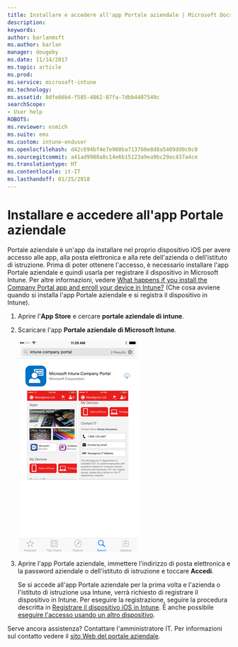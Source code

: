 ```yaml
---
title: Installare e accedere all'app Portale aziendale | Microsoft Docs
description: 
keywords: 
author: barlanmsft
ms.author: barlan
manager: dougeby
ms.date: 11/14/2017
ms.topic: article
ms.prod: 
ms.service: microsoft-intune
ms.technology: 
ms.assetid: 8dfe66b4-f585-4862-87fa-7dbb4487549c
searchScope:
- User help
ROBOTS: 
ms.reviewer: esmich
ms.suite: ems
ms.custom: intune-enduser
ms.openlocfilehash: d42c694bf4e7e960ba713760e8d8a5409dd0c0c0
ms.sourcegitcommit: a41ad9988a8c14e6b15123a9ea9bc29ac437a4ce
ms.translationtype: HT
ms.contentlocale: it-IT
ms.lasthandoff: 01/25/2018
---
```

# <a name="install-and-sign-in-to-the-company-portal-app"></a>Installare e accedere all'app Portale aziendale

Portale aziendale è un'app da installare nel proprio dispositivo iOS per avere accesso alle app, alla posta elettronica e alla rete dell'azienda o dell'istituto di istruzione.  Prima di poter ottenere l'accesso, è necessario installare l'app Portale aziendale e quindi usarla per registrare il dispositivo in Microsoft Intune. Per altre informazioni, vedere [What happens if you install the Company Portal app and enroll your device in Intune?](what-happens-if-you-install-the-company-portal-app-and-enroll-your-device-in-intune-ios.md) (Che cosa avviene quando si installa l'app Portale aziendale e si registra il dispositivo in Intune).

1.  Aprire l'**App Store** e cercare **portale aziendale di intune**.

2.  Scaricare l'app **Portale aziendale di Microsoft Intune**.

    ![Scaricare l'app Portale aziendale di Intune](./media/ios-cpinstall-1-cpinstore.png)

3.  Aprire l'app Portale aziendale, immettere l'indirizzo di posta elettronica e la password aziendale o dell'istituto di istruzione e toccare **Accedi**.

    Se si accede all'app Portale aziendale per la prima volta e l'azienda o l'istituto di istruzione usa Intune, verrà richiesto di registrare il dispositivo in Intune. Per eseguire la registrazione, seguire la procedura descritta in [Registrare il dispositivo iOS in Intune](enroll-your-device-in-intune-ios.md). È anche possibile [eseguire l'accesso usando un altro dispositivo](https://docs.microsoft.com/intune-user-help/sign-in-to-the-company-portal#signing-in-from-another-device).

Serve ancora assistenza? Contattare l'amministratore IT. Per informazioni sul contatto vedere il [sito Web del portale aziendale](https://portal.manage.microsoft.com#HelpDeskDialog).
